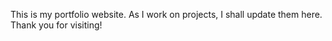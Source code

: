 This is my portfolio website. As I work on projects, I shall update them here. Thank you for visiting!
